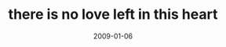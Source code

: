 ---
layout: base.njk
title : 'there is no love left in this heart' 
view_title : 'there is no love left in this heart' 
year : '2009' 
date : '2009-01-06' 
img_file : '/drawing/thereisnoloveleftinthisheart.png' 
html_file : 'thereisnoloveleftinthisheart' 
next_html : 'iwillhavetoletyougo.html' 
year_order : '3' 
permalink : "title/{{html_file}}.html"
---